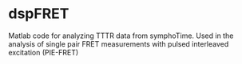 dspFRET
=======
Matlab code for analyzing TTTR data from symphoTime. Used in the analysis of single pair FRET measurements with pulsed interleaved excitation (PIE-FRET)
